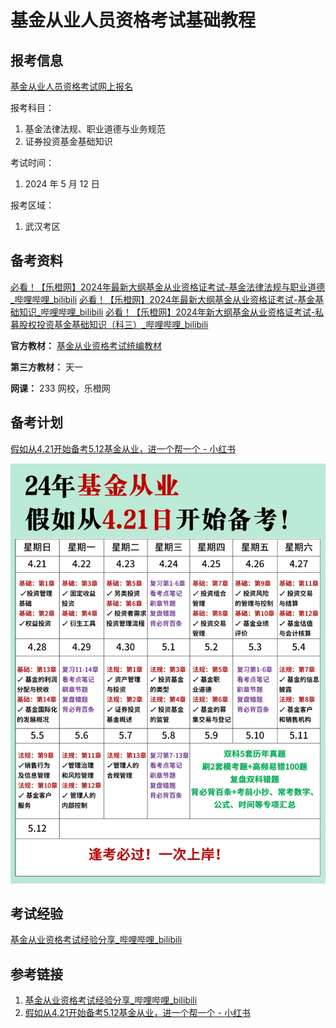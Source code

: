 # 基金从业人员资格考试基础教程


## 报考信息

[基金从业人员资格考试网上报名](https://baoming.amac.org.cn/CZSB30-Site/#/default/examreglist/list)

报考科目：
1. 基金法律法规、职业道德与业务规范
2. 证券投资基金基础知识

考试时间：
1. 2024 年 5 月 12 日

报考区域：
1. 武汉考区

## 备考资料

[必看！【乐橙网】2024年最新大纲基金从业资格证考试-基金法律法规与职业道德\_哔哩哔哩\_bilibili](https://www.bilibili.com/video/BV1Gb411V7U5)
[必看！【乐橙网】2024年最新大纲基金从业资格证考试-基金基础知识\_哔哩哔哩\_bilibili](https://www.bilibili.com/video/BV15b411V7o5/)
[必看！【乐橙网】2024年新大纲基金从业资格证考试-私募股权投资基金基础知识（科三）\_哔哩哔哩\_bilibili](https://www.bilibili.com/video/BV1vb41137MM/)


**官方教材：**
[基金从业资格考试统编教材](https://baoming.amac.org.cn/jjksreg/jjgg/NewsBook2017.html)

**第三方教材：**
天一

**网课：**
233 网校，乐橙网

## 备考计划

[假如从4.21开始备考5.12基金从业，进一个帮一个 - 小红书](https://www.xiaohongshu.com/explore/6620e40c000000000401b70e)

![](resources/images/Pasted%20image%2020240501224748.png)

## 考试经验

[基金从业资格考试经验分享\_哔哩哔哩\_bilibili](https://www.bilibili.com/video/BV1Zq4y1f7B4/)

## 参考链接
1. [基金从业资格考试经验分享\_哔哩哔哩\_bilibili](https://www.bilibili.com/video/BV1Zq4y1f7B4/)
2. [假如从4.21开始备考5.12基金从业，进一个帮一个 - 小红书](https://www.xiaohongshu.com/explore/6620e40c000000000401b70e)